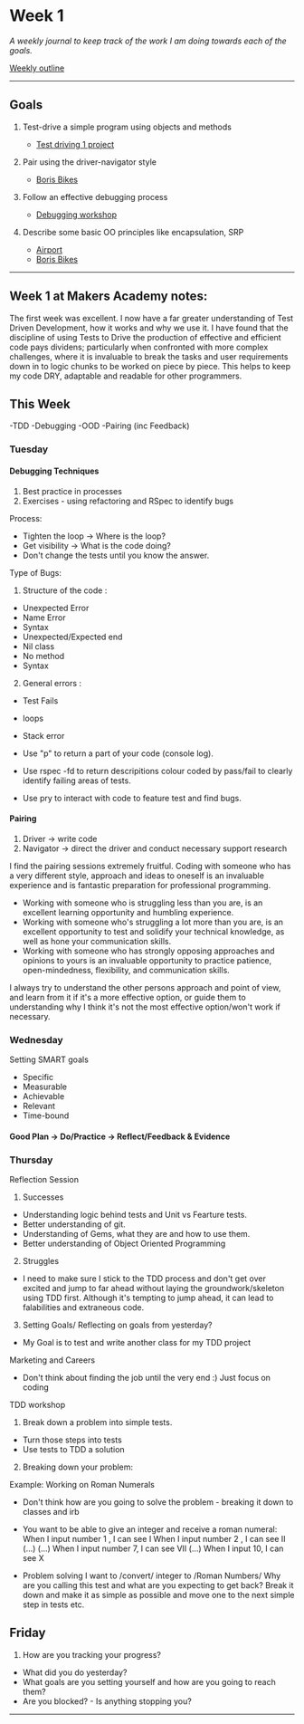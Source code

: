 # Week 1

_A weekly journal to keep track of the work I am doing towards each of the goals._

[Weekly outline](https://github.com/makersacademy/course/blob/master/week_outlines.md/)

------

## Goals

1. Test-drive a simple program using objects and methods
    - [Test driving 1 project](https://github.com/KajaMaria/TDD_Ruby_Students_names_and_motivation)

2. Pair using the driver-navigator style
    - [Boris Bikes](https://github.com/fvarnals/boris-bikes)

3. Follow an effective debugging process
    - [Debugging workshop](https://github.com/fvarnals/Debugging-Workshop)

4. Describe some basic OO principles like encapsulation, SRP
    - [Airport](https://github.com/fvarnals/airport_challenge)
    - [Boris Bikes](https://github.com/fvarnals/boris-bikes)



------

## Week 1 at Makers Academy notes:

The first week was excellent. I now have a far greater understanding of Test Driven Development, how it works and why we use it. I have found that the discipline of using Tests to Drive the production of effective and efficient code pays dividens; particularly when confronted with more complex challenges, where it is invaluable to break the tasks and user requirements down in to logic chunks to be worked on piece by piece. This helps to keep my code DRY, adaptable and readable for other programmers. 

## This Week

-TDD
-Debugging
-OOD
-Pairing (inc Feedback)

### Tuesday 

#### Debugging Techniques 

 1. Best practice in processes
 2. Exercises - using refactoring and RSpec to identify bugs

 Process:
   - Tighten the loop -> Where is the loop?
   - Get visibility -> What is the code doing?
   - Don't change the tests until you know the answer.


 Type of Bugs: 

 1. Structure of the code : 
  - Unexpected Error
  - Name Error
  - Syntax
  - Unexpected/Expected end
  - Nil class
  - No method
  - Syntax

 2. General errors : 
   - Test Fails
   - loops
   - Stack error

 - Use "p"  to return a part of your code (console log).
 - Use rspec -fd to return descripitions colour coded by pass/fail to clearly identify failing areas of tests.
 - Use pry to interact with code to feature test and find bugs. 

#### Pairing 

1. Driver -> write code
2. Navigator -> direct the driver and conduct necessary support research

I find the pairing sessions extremely fruitful. Coding with someone who has a very different style, approach and ideas to oneself is an invaluable experience and is fantastic preparation for professional programming. 
 - Working with someone who is struggling less than you are, is an excellent learning opportunity and humbling experience. 
 - Working with someone who's struggling a lot more than you are, is an excellent opportunity to test and solidify your technical knowledge, as well as hone your communication skills.
 - Working with someone who has strongly opposing approaches and opinions to yours is an invaluable opportunity to practice patience, open-mindedness, flexibility, and communication skills.

I always try to understand the other persons approach and point of view, and learn from it if it's a more effective option, or guide them to understanding why I think it's not the most effective option/won't work if necessary. 

### Wednesday ###

Setting SMART goals 
  - Specific
  - Measurable
  - Achievable
  - Relevant
  - Time-bound

#### Good Plan -> Do/Practice -> Reflect/Feedback & Evidence 

### Thursday 

Reflection Session 
1. Successes
  - Understanding logic behind tests and Unit vs Fearture tests.
  - Better understanding of git.
  - Understanding of Gems, what they are and how to use them.
  - Better understanding of Object Oriented Programming

2. Struggles
  - I need to make sure I stick to the TDD process and don't get over excited and jump to far ahead without laying the groundwork/skeleton using TDD first. Although it's tempting to jump ahead, it can lead to falabilities and extraneous code.

3. Setting Goals/ Reflecting on goals from yesterday?
  - My Goal is to test and write another class for my TDD project

Marketing and Careers 

  - Don't think about finding the job until the very end :) Just focus on coding

TDD workshop 

1. Break down a problem into simple tests.
  - Turn those steps into tests
  - Use tests to TDD a solution


2. Breaking down your problem:

  Example: Working on Roman Numerals 

  - Don't think how are you going to solve the problem - breaking it down to classes and irb

  - You want to be able to give an integer and receive a roman numeral:
    When I input number 1 , I can see I
    When I input number 2 , I can see II (...)
    (...) When I input number 7, I can see VII
    (...) When I input 10, I can see X


  - Problem solving
   I want to /convert/ integer to /Roman Numbers/
   Why are you calling this test and what are you expecting to get back?
   Break it down and make it as simple as possible  and move one to the next simple step in tests etc.

## Friday ##

1. How are you tracking your progress?

  - What did you do yesterday?
  - What goals are you setting yourself and how are you going to reach them?
  - Are you blocked? - Is anything stopping you?
------
